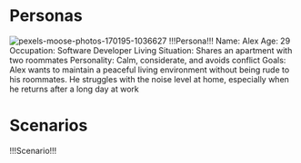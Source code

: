# Personas
![pexels-moose-photos-170195-1036627](https://github.com/user-attachments/assets/6e3d8ab9-4274-417e-8e84-f32afd76df73)
!!!Persona!!!
Name: Alex
Age: 29
Occupation: Software Developer
Living Situation: Shares an apartment with two roommates
Personality: Calm, considerate, and avoids conflict
Goals: Alex wants to maintain a peaceful living environment without being rude to his
roommates. He struggles with the noise level at home, especially when he returns after a long
day at work

# Scenarios

!!!Scenario!!!
